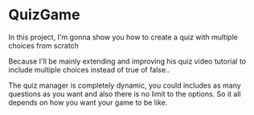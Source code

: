 # QuizGame

In this project, I'm gonna show you how to create a quiz with multiple choices from scratch

Because I'll be mainly extending and improving his quiz video tutorial to include multiple choices instead of true of false..

The quiz manager is completely dynamic, you could includes as many questions as you want and also there is no limit to the options. So it all depends on how you want your game to be like.


